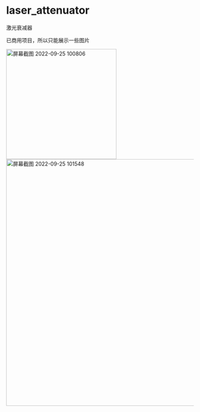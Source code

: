 # laser_attenuator
激光衰减器

已商用项目，所以只能展示一些图片

<img width="296" alt="屏幕截图 2022-09-25 100806" src="https://user-images.githubusercontent.com/47512823/192125194-63251f27-66f8-4519-8808-64d9cd8ba8b8.png">

<img width="663" alt="屏幕截图 2022-09-25 101548" src="https://user-images.githubusercontent.com/47512823/192125342-38cef205-14a9-4e86-89f4-2248a5f37c23.png">

